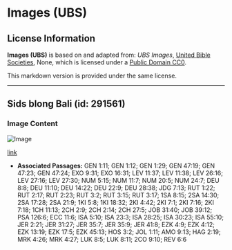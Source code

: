 # Images (UBS)

## License Information

**Images (UBS)** is based on and adapted from: _UBS Images_, [United Bible Societies](https://unitedbiblesocieties.org/), None, which is licensed under a [Public Domain CC0](https://creativecommons.org/public-domain/cc0/).

This markdown version is provided under the same license.



--------------------------------

## Sids blong Bali (id: 291561)

### Image Content

![Image](https://cdn.aquifer.bible/aquifer-content/resources/Media/WEB-0057_barley_seeds.jpg)

[link](https://cdn.aquifer.bible/aquifer-content/resources/Media/WEB-0057_barley_seeds.jpg)

* **Associated Passages:** GEN 1:11; GEN 1:12; GEN 1:29; GEN 47:19; GEN 47:23; GEN 47:24; EXO 9:31; EXO 16:31; LEV 11:37; LEV 11:38; LEV 26:16; LEV 27:16; LEV 27:30; NUM 5:15; NUM 11:7; NUM 20:5; NUM 24:7; DEU 8:8; DEU 11:10; DEU 14:22; DEU 22:9; DEU 28:38; JDG 7:13; RUT 1:22; RUT 2:17; RUT 2:23; RUT 3:2; RUT 3:15; RUT 3:17; 1SA 8:15; 2SA 14:30; 2SA 17:28; 2SA 21:9; 1KI 5:8; 1KI 18:32; 2KI 4:42; 2KI 7:1; 2KI 7:16; 2KI 7:18; 1CH 11:13; 2CH 2:9; 2CH 2:14; 2CH 27:5; JOB 31:40; JOB 39:12; PSA 126:6; ECC 11:6; ISA 5:10; ISA 23:3; ISA 28:25; ISA 30:23; ISA 55:10; JER 2:21; JER 31:27; JER 35:7; JER 35:9; JER 41:8; EZK 4:9; EZK 4:12; EZK 13:19; EZK 17:5; EZK 45:13; HOS 3:2; JOL 1:11; AMO 9:13; HAG 2:19; MRK 4:26; MRK 4:27; LUK 8:5; LUK 8:11; 2CO 9:10; REV 6:6

